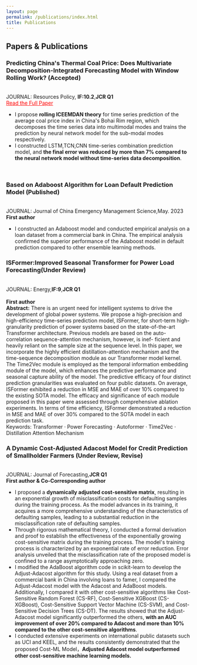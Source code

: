```yaml
---
layout: page
permalink: /publications/index.html
title: Publications
---
```



## Papers & Publications 
### Predicting China's Thermal Coal Price: Does Multivariate Decomposition-Integrated Forecasting Model with Window Rolling Work?	(**Accepted**)
<br>JOURNAL: Resources Policy, **IF:10.2**,**JCR Q1**
<br><a href="/file/rolling.pdf" style="color:red;">Read the Full Paper</a>
- I propose **rolling ICEEMDAN theory** for time series prediction of the average coal price index in China's Bohai Rim region, which decomposes the time series data into multimodal modes and trains the prediction by neural network model for the sub-modal modes respectively.
- I constructed LSTM,TCN,CNN time-series combination prediction model, and **the final error was reduced by more than 7% compared to the neural network model without time-series data decomposition**.
<br>

### Based on Adaboost Algorithm for Loan Default Prediction Model (Published)
<br>JOURNAL: Journal of China Emergency Management Science,May. 2023
<br>**First author**	
- I constructed an Adaboost model and conducted empirical analysis on a loan dataset from a commercial bank in China. The empirical analysis confirmed the superior performance of the Adaboost model in default prediction compared to other ensemble learning methods.
  

### ISFormer:Improved Seasonal Transformer for Power Load Forecasting(Under Review)  
<br>JOURNAL: Energy,**IF:9**,**JCR Q1**  
<br>**First author**  
**Abstract:** There is an urgent need for intelligent systems to drive the development of global power systems. We
propose a high-precision and high-efficiency time-series prediction model, ISFormer, for short-term
high-granularity prediction of power systems based on the state-of-the-art Transformer architecture.
Previous models are based on the auto-correlation sequence-attention mechanism, however, is inef-
ficient and heavily reliant on the sample size at the sequence level. In this paper, we incorporate
the highly efficient distillation-attention mechanism and the time-sequence decomposition module
as our Transformer model kernel. The Time2Vec module is employed as the temporal information
embedding module of the model, which enhances the predictive performance and seasonal capture
ability of the model. The predictive efficacy of four distinct prediction granularities was evaluated
on four public datasets. On average, ISFormer exhibited a reduction in MSE and MAE of over 10%
compared to the existing SOTA model. The efficacy and significance of each module proposed in
this paper were assessed through comprehensive ablation experiments. In terms of time efficiency,
ISFormer demonstrated a reduction in MSE and MAE of over 30% compared to the SOTA model in
each prediction task.  
Keywords: Transformer · Power Forecasting · Autoformer · Time2Vec · Distillation Attention Mechanism  

### A Dynamic Cost-Adjusted Adacost Model for Credit Prediction of Smallholder Farmers	(Under Review, Revise)
<br>JOURNAL: Journal of Forecasting,**JCR Q1**
<br>**First author & Co-Corresponding author**
- I proposed a **dynamically adjusted cost-sensitive matrix**, resulting in an exponential growth of misclassification costs for defaulting samples during the training process. As the model advances in its training, it acquires a more comprehensive understanding of the characteristics of defaulting samples, leading to a substantial reduction in the misclassification rate of defaulting samples.
- Through rigorous mathematical theory, I conducted a formal derivation and proof to establish the effectiveness of the exponentially growing cost-sensitive matrix during the training process. The model's training process is characterized by an exponential rate of error reduction. Error analysis unveiled that the misclassification rate of the proposed model is confined to a range asymptotically approaching zero.
- I modified the AdaBoost algorithm code in scikit-learn to develop the Adjust-Adacost algorithm for this study. Using a real dataset from a commercial bank in China involving loans to famer, I compared the Adjust-Adacost model with the Adacost and AdaBoost models. Additionally, I compared it with other cost-sensitive algorithms like Cost-Sensitive Random Forest (CS-RF), Cost-Sensitive XGBoost (CS-XGBoost), Cost-Sensitive Support Vector Machine (CS-SVM), and Cost-Sensitive Decision Trees (CS-DT). The results showed that the Adjust-Adacost model significantly outperformed the others, **with an AUC improvement of over 20% compared to Adacost and more than 10% compared to the other cost-sensitive algorithms**.
- I conducted extensive experiments on international public datasets such as UCI and KEEL, and the results consistently demonstrated that the proposed Cost-ML Model，**Adjusted Adacost model outperformed other cost-sensitive machine learning models.**





